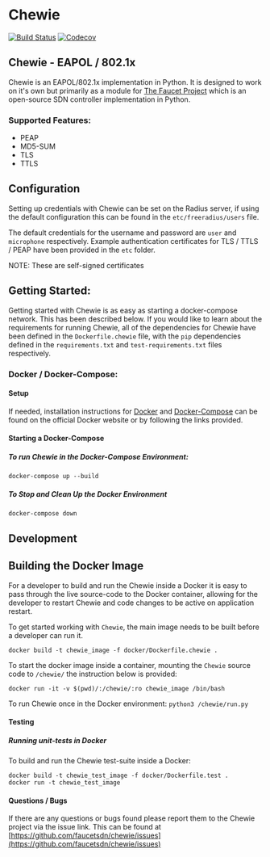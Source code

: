 # Chewie

[![Build Status](https://travis-ci.com/faucetsdn/chewie.svg?branch=master)](https://travis-ci.com/faucetsdn/chewie)
[![Codecov](https://codecov.io/gh/faucetsdn/chewie/branch/master/graph/badge.svg)](https://codecov.io/gh/faucetsdn/faucet)



## Chewie - EAPOL / 802.1x
Chewie is an EAPOL/802.1x implementation in Python.
It is designed to work on it's own but primarily as a module for [The Faucet Project](https://github.com/faucetsdn/faucet)
which is an open-source SDN controller implementation in Python.

### Supported Features:
* PEAP
* MD5-SUM   
* TLS
* TTLS

 
## Configuration
Setting up credentials with Chewie can be set on the Radius server, if using the default configuration this can be found
in the `etc/freeradius/users` file.

The default credentials for the username and password are `user` and `microphone` respectively.
Example authentication certificates for TLS / TTLS / PEAP have been provided in the `etc` folder. 

NOTE: These are self-signed certificates


## Getting Started:

Getting started with Chewie is as easy as starting a docker-compose network. This has been described below.
If you would like to learn about the requirements for running Chewie, all of the dependencies for Chewie have been 
defined in the `Dockerfile.chewie` file, with the `pip` dependencies defined in the `requirements.txt` and 
`test-requirements.txt` files respectively.

### Docker / Docker-Compose:

#### Setup

If needed, installation instructions for [Docker](https://store.docker.com/) and [Docker-Compose](https://docs.docker.com/compose/) can be
found on the official Docker website or by following the links provided.

#### Starting a Docker-Compose

##### To run Chewie in the Docker-Compose Environment:

`docker-compose up --build`

##### To Stop and Clean Up the Docker Environment

`docker-compose down`

## Development 

## Building the Docker Image

For a developer to build and run the Chewie inside a Docker it is easy to pass through the live source-code to the Docker 
container, allowing for the developer to restart Chewie and code changes to be active on application restart.

To get started working with `Chewie`, the main image needs to be built before a developer can run it.

`docker build -t chewie_image -f docker/Dockerfile.chewie .`

To start the docker image inside a container, mounting the `Chewie` source code to `/chewie/` the instruction below is provided:

`docker run -it -v $(pwd)/:/chewie/:ro chewie_image /bin/bash`

To run Chewie once in the Docker environment:
`python3 /chewie/run.py`

#### Testing

##### Running unit-tests in Docker 

To build and run the Chewie test-suite inside a Docker:

```
docker build -t chewie_test_image -f docker/Dockerfile.test .
docker run -t chewie_test_image
```


#### Questions / Bugs

If there are any questions or bugs found please report them to the Chewie project via the issue link.
This can be found at 
[https://github.com/faucetsdn/chewie/issues](https://github.com/faucetsdn/chewie/issues)



